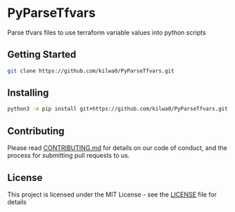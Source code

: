 # PyParseTfvars

Parse tfvars files to use terraform variable values into python scripts

## Getting Started

```sh
git clone https://github.com/kilwa0/PyParseTfvars.git
```

## Installing

```sh
python3 -m pip install git+https://github.com/kilwa0/PyParseTfvars.git
```

## Contributing

Please read [CONTRIBUTING.md](./CONTRIBUTING.md) for details on our code of conduct, and the process for submitting pull requests to us.

## License

This project is licensed under the MIT License - see the [LICENSE](LICENSE) file for details
